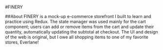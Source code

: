 #FINERY

##About
FINERY is a mock-up e-commerce storefront I built to learn and practice using Redux. The state manager was used mainly for the cart component; users can add or remove items from the cart and update their quantity, automatically updating the subtotal at checkout. The UI and design of the web is original, but I owe all shopping items to one of my favorite stores, Everlane!
